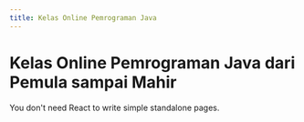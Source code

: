 ```yaml
---
title: Kelas Online Pemrograman Java
---
```


# Kelas Online Pemrograman Java dari Pemula sampai Mahir

You don't need React to write simple standalone pages.
